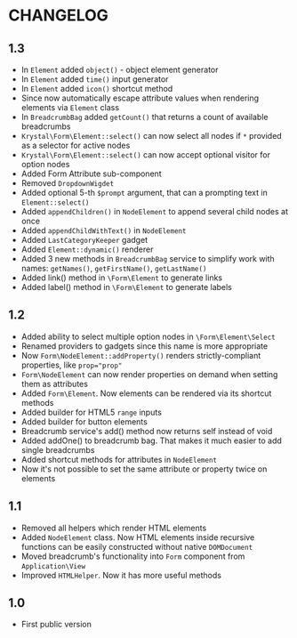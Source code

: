 CHANGELOG
=========

1.3
---

 * In `Element` added `object()` - object element generator
 * In `Element` added `time()` input generator
 * In `Element` added `icon()` shortcut method
 * Since now automatically escape attribute values when rendering elements via `Element` class
 * In `BreadcrumbBag` added `getCount()` that returns a count of available breadcrumbs
 * `Krystal\Form\Element::select()` can now select all nodes if `*` provided as a selector for active nodes
 * `Krystal\Form\Element::select()` can now accept optional visitor for option nodes
 * Added Form Attribute sub-component
 * Removed `DropdownWigdet`
 * Added optional 5-th `$prompt` argument, that can a prompting text in `Element::select()`
 * Added `appendChildren()` in `NodeElement` to append several child nodes at once
 * Added `appendChildWithText()` in `NodeElement`
 * Added `LastCategoryKeeper` gadget
 * Added `Element::dynamic()` renderer
 * Added 3 new methods in `BreadcrumbBag` service to simplify work with names: `getNames()`, `getFirstName()`, `getLastName()`
 * Added link() method in `\Form\Element` to generate links
 * Added label() method in `\Form\Element` to generate labels

1.2
---

 * Added ability to select multiple option nodes in `\Form\Element\Select`
 * Renamed providers to gadgets since this name is more appropriate
 * Now `Form\NodeElement::addProperty()` renders strictly-compliant properties, like `prop="prop"`
 * `Form\NodeElement` can now render properties on demand when setting them as attributes
 * Added `Form\Element`. Now elements can be rendered via its shortcut methods
 * Added builder for  HTML5 `range` inputs
 * Added builder for button elements
 * Breadcrumb service's add() method now returns self instead of void
 * Added addOne() to breadcrumb bag. That makes it much easier to add single breadcrumbs
 * Added shortcut methods for attributes in `NodeElement`
 * Now it's not possible to set the same attribute or property twice on elements

1.1
---

 * Removed all helpers which render HTML elements
 * Added `NodeElement` class. Now HTML elements inside recursive functions can be easily constructed without native `DOMDocument` 
 * Moved breadcrumb's functionality into `Form` component from `Application\View`
 * Improved `HTMLHelper`. Now it has more useful methods
 
1.0
---

 * First public version